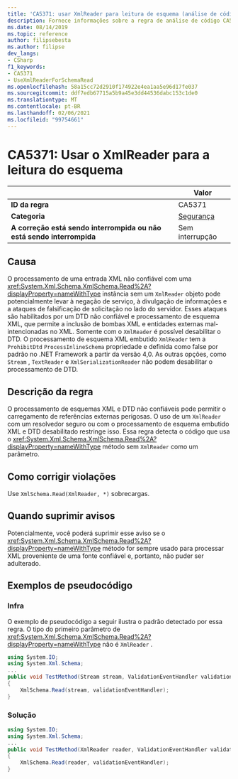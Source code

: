 ```yaml
---
title: 'CA5371: usar XmlReader para leitura de esquema (análise de código)'
description: Fornece informações sobre a regra de análise de código CA5371, incluindo causas, como corrigir violações e quando suprimir.
ms.date: 08/14/2019
ms.topic: reference
author: filipsebesta
ms.author: filipse
dev_langs:
- CSharp
f1_keywords:
- CA5371
- UseXmlReaderForSchemaRead
ms.openlocfilehash: 58a15cc72d2910f174922e4ea1aa5e96d17fe037
ms.sourcegitcommit: ddf7edb67715a5b9a45e3dd44536dabc153c1de0
ms.translationtype: MT
ms.contentlocale: pt-BR
ms.lasthandoff: 02/06/2021
ms.locfileid: "99754661"
---
```

# <a name="ca5371-use-xmlreader-for-schema-read"></a>CA5371: Usar o XmlReader para a leitura do esquema

| | Valor |
|-|-|
| **ID da regra** |CA5371|
| **Categoria** |[Segurança](security-warnings.md)|
| **A correção está sendo interrompida ou não está sendo interrompida** |Sem interrupção|

## <a name="cause"></a>Causa

O processamento de uma entrada XML não confiável com uma <xref:System.Xml.Schema.XmlSchema.Read%2A?displayProperty=nameWithType> instância sem um `XmlReader` objeto pode potencialmente levar à negação de serviço, à divulgação de informações e a ataques de falsificação de solicitação no lado do servidor. Esses ataques são habilitados por um DTD não confiável e processamento de esquema XML, que permite a inclusão de bombas XML e entidades externas mal-intencionadas no XML. Somente com o `XmlReader` é possível desabilitar o DTD. O processamento de esquema XML embutido `XmlReader` tem a `ProhibitDtd` `ProcessInlineSchema` propriedade e definida como false por padrão no .NET Framework a partir da versão 4,0. As outras opções, como `Stream` , `TextReader` e `XmlSerializationReader` não podem desabilitar o processamento de DTD.

## <a name="rule-description"></a>Descrição da regra

O processamento de esquemas XML e DTD não confiáveis pode permitir o carregamento de referências externas perigosas. O uso de um `XmlReader` com um resolvedor seguro ou com o processamento de esquema embutido XML e DTD desabilitado restringe isso. Essa regra detecta o código que usa o <xref:System.Xml.Schema.XmlSchema.Read%2A?displayProperty=nameWithType> método sem `XmlReader` como um parâmetro.

## <a name="how-to-fix-violations"></a>Como corrigir violações

Use `XmlSchema.Read(XmlReader, *)` sobrecargas.

## <a name="when-to-suppress-warnings"></a>Quando suprimir avisos

Potencialmente, você poderá suprimir esse aviso se o <xref:System.Xml.Schema.XmlSchema.Read%2A?displayProperty=nameWithType> método for sempre usado para processar XML proveniente de uma fonte confiável e, portanto, não puder ser adulterado.

## <a name="pseudo-code-examples"></a>Exemplos de pseudocódigo

### <a name="violation"></a>Infra

O exemplo de pseudocódigo a seguir ilustra o padrão detectado por essa regra.
O tipo do primeiro parâmetro de <xref:System.Xml.Schema.XmlSchema.Read%2A?displayProperty=nameWithType> não é `XmlReader` .

```csharp
using System.IO;
using System.Xml.Schema;
...
public void TestMethod(Stream stream, ValidationEventHandler validationEventHandler)
{
    XmlSchema.Read(stream, validationEventHandler);
}
```

### <a name="solution"></a>Solução

```csharp
using System.IO;
using System.Xml.Schema;
...
public void TestMethod(XmlReader reader, ValidationEventHandler validationEventHandler)
{
    XmlSchema.Read(reader, validationEventHandler);
}
```
